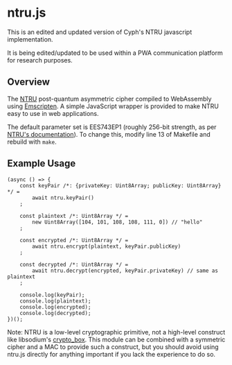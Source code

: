 # ntru.js

This is an edited and updated version of Cyph's NTRU javascript implementation.

It is being edited/updated to be used within a PWA communication platform for research purposes.

## Overview

The [NTRU](https://en.wikipedia.org/wiki/NTRUEncrypt) post-quantum asymmetric
cipher compiled to WebAssembly using [Emscripten](https://github.com/kripken/emscripten).
A simple JavaScript wrapper is provided to make NTRU easy to use in web applications.

The default parameter set is EES743EP1 (roughly 256-bit strength, as per
[NTRU's documentation](https://github.com/NTRUOpenSourceProject/NTRUEncrypt/blob/master/doc/UserNotes-NTRUEncrypt.pdf)).
To change this, modify line 13 of Makefile and rebuild with `make`.

## Example Usage

    (async () => {
    	const keyPair /*: {privateKey: Uint8Array; publicKey: Uint8Array} */ =
    		await ntru.keyPair()
    	;

    	const plaintext /*: Uint8Array */ =
    		new Uint8Array([104, 101, 108, 108, 111, 0]) // "hello"
    	;

    	const encrypted /*: Uint8Array */ =
    		await ntru.encrypt(plaintext, keyPair.publicKey)
    	;

    	const decrypted /*: Uint8Array */ =
    		await ntru.decrypt(encrypted, keyPair.privateKey) // same as plaintext
    	;

    	console.log(keyPair);
    	console.log(plaintext);
    	console.log(encrypted);
    	console.log(decrypted);
    })();

Note: NTRU is a low-level cryptographic primitive, not a high-level construct like libsodium's
[crypto_box](https://download.libsodium.org/doc/public-key_cryptography/authenticated_encryption.html).
This module can be combined with a symmetric cipher and a MAC to provide such a construct, but you
should avoid using ntru.js directly for anything important if you lack the experience to do so.
